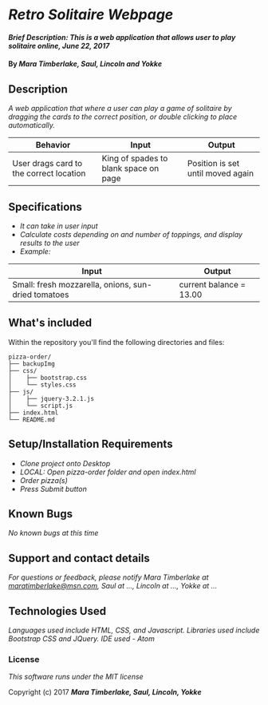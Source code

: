 # _Retro Solitaire Webpage_

#### _Brief Description: This is a web application that allows user to play solitaire online, June 22, 2017_

#### By _**Mara Timberlake, Saul, Lincoln and Yokke**_

## Description
_A web application that where a user can play a game of solitaire by dragging the cards to the correct position, or double clicking to place automatically._

|Behavior|Input|Output|
|---|---|---|
|User drags card to the correct location|King of spades to blank space on page|Position is set until moved again|

## Specifications

* _It can take in user input_
* _Calculate costs depending on and number of toppings, and display results to the user_
* _Example:_

|Input|Output|
|---|---|
|Small: fresh mozzarella, onions, sun-dried tomatoes|current balance = 13.00|

## What's included
Within the repository you'll find the following directories and files:

```
pizza-order/
├── backupImg
├── css/
│    ├── bootstrap.css
│    └── styles.css
├── js/
│    ├── jquery-3.2.1.js
│    └── script.js
├── index.html
└── README.md
```

## Setup/Installation Requirements

* _Clone project onto Desktop_
* _LOCAL: Open pizza-order folder and open index.html_
* _Order pizza(s)_
* _Press Submit button_

## Known Bugs

_No known bugs at this time_

## Support and contact details

_For questions or feedback, please notify Mara Timberlake at maratimberlake@msn.com, Saul at ..., Lincoln at ..., Yokke at ..._

## Technologies Used

_Languages used include HTML, CSS, and Javascript. Libraries used include Bootstrap CSS and JQuery. IDE used - Atom_

### License

*This software runs under the MIT license*

Copyright (c) 2017 **_Mara Timberlake, Saul, Lincoln, Yokke_**

